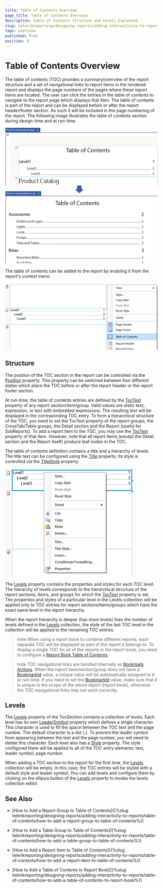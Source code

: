 ```yaml
---
title: Table of Contents Overview
page_title: Table of Contents Overview 
description: Table of Contents Structure and Levels Explained
slug: telerikreporting/designing-reports/adding-interactivity-to-reports/table-of-contents/overview
tags: overview
published: True
position: 0
---
```


# Table of Contents Overview

The table of contents (TOC) provides a summary/overview of the report structure and a set of navigational links to report items in the rendered report and displays the page numbers of the pages where these report items are located. The user can click the entries in the table of contents to navigate to the report page which displays that item. The table of contents is part of the report and can be displayed before or after the report header/footer section. As such it will be included in the page numbering of the report. The following image illustrates the table of contents section during design-time and at run-time.         

  ![toc 01](images/toc01.png)

The table of contents can be added to the report by enabling it from the report's context menu:         

  ![toc Report Context Menu](images/tocReportContextMenu.png)

## Structure

The position of the TOC section in the report can be controlled via the  [Position](/reporting/api/Telerik.Reporting.TocSection#Telerik_Reporting_TocSection_Position)  property. This property can be switched between four different states which place the TOC before or after the report header or the report footer section.         

At run-time, the table of contents entries are defined by the  [TocText](/reporting/api/Telerik.Reporting.ReportItemBase#Telerik_Reporting_ReportItemBase_TocText) property of any report section/item/group. Valid values are static text, expression, or text with embedded expressions. The resulting text will be displayed in the corresponding TOC entry. To form a hierarchical structure of the TOC, you need to set the TocText property of the report groups, the CrossTab/Table groups, the Detail section and the Report (useful for SubReports). To add a report item to the TOC, you may use the  [TocText](/reporting/api/Telerik.Reporting.ReportItemBase#Telerik_Reporting_ReportItemBase_TocText)  property of that item. However, note that all report items (except the Detail section and the Report itself) produce leaf nodes in the TOC.         

The table of contents definition contains a title and a hierarchy of levels. The title text can be configured using the [Title](/reporting/api/Telerik.Reporting.TocSection#Telerik_Reporting_TocSection_Title) property. Its style is controlled via the  [TitleStyle](/reporting/api/Telerik.Reporting.TocSection#Telerik_Reporting_TocSection_TitleStyle)  property.           

  ![toc Context Menu](images/tocContextMenu.png)

The  [Levels](/reporting/api/Telerik.Reporting.TocSection#Telerik_Reporting_TocSection_Levels)  property contains the properties and styles for each TOC level. The hierarchy of levels corresponds to the hierarchical structure of the report sections, items, and groups for which the  [TocText](/reporting/api/Telerik.Reporting.ReportItemBase#Telerik_Reporting_ReportItemBase_TocText)  property is set. The properties and styles of a particular level in the Levels collection will be applied only to TOC entries for report sections/items/groups which have the exact same level in the report hierarchy.         

When the report hierarchy is deeper (has more levels) than the number of levels defined in the [Levels](/reporting/api/Telerik.Reporting.TocSection#Telerik_Reporting_TocSection_Levels) collection, the style of the last TOC level in the collection will be applied to the remaining TOC entries.         

>note When using a report book to combine different reports, each separate TOC will be displayed as part of the report it belongs to. To display a single TOC for all of the reports in the report book, you need to configure a [Report Book Table of Contents](../../report-book/report-book-table-of-contents).           


>note TOC navigational links are handled internally as [Bookmark Actions](../actions/bookmark-action). When the report item/section/group does not have a  [BookmarkId](/reporting/api/Telerik.Reporting.ReportItemBase#Telerik_Reporting_ReportItemBase_BookmarkId) value, a unique value will be automatically assigned to it at run-time. If you need to set the  [BookmarkId](/reporting/api/Telerik.Reporting.ReportItemBase#Telerik_Reporting_ReportItemBase_BookmarkId) value, make sure that it is unique in the scope of the whole report (report book), otherwise the TOC navigational links may not work correctly.          

## Levels

The  [Levels](/reporting/api/Telerik.Reporting.TocSection#Telerik_Reporting_TocSection_Levels)  property of the TocSection contains a collection of levels. Each level has its own  [LeaderSymbol](/reporting/api/Telerik.Reporting.TocLevel#Telerik_Reporting_TocLevel_LeaderSymbol) property which defines a single character. This character is used to fill the space between the TOC text and the page number. The default character is a dot (.). To prevent the leader symbol from appearing between the text and the page number, you will need to delete this character. Each level also has a  [Style](/reporting/api/Telerik.Reporting.Drawing#Telerik_Reporting_Drawing_Style)  property. The style configured there will be applied to all of the TOC entry elements: text, leader symbol, page number.         

When adding a TOC section to the report for the first time, the  [Levels](/reporting/api/Telerik.Reporting.TocSection#Telerik_Reporting_TocSection_Levels) collection will be empty. In this case, the TOC entries will be styled with a default style and leader symbol. You can add levels and configure them by clicking on the ellipsis button of the [Levels](/reporting/api/Telerik.Reporting.TocSection#Telerik_Reporting_TocSection_Levels)  property to invoke the levels collection editor.         

## See Also

 * [How to Add a Report Group to Table of Contents]({%slug telerikreporting/designing-reports/adding-interactivity-to-reports/table-of-contents/how-to-add-a-report-group-to-table-of-contents%})

 * [How to Add a Table Group to Table of Contents]({%slug telerikreporting/designing-reports/adding-interactivity-to-reports/table-of-contents/how-to-add-a-table-group-to-table-of-contents%})

 * [How to Add a Report Item to Table of Contents]({%slug telerikreporting/designing-reports/adding-interactivity-to-reports/table-of-contents/how-to-add-a-report-item-to-table-of-contents%})

 * [How to Add a Table of Contents to Report Book]({%slug telerikreporting/designing-reports/adding-interactivity-to-reports/table-of-contents/how-to-add-a-table-of-contents-to-report-book%})
